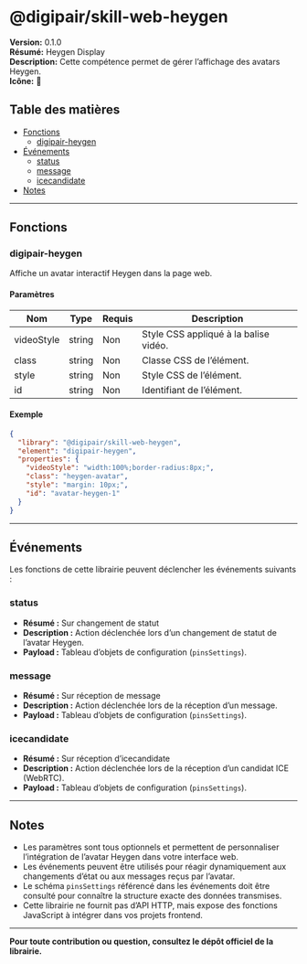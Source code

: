 # @digipair/skill-web-heygen

**Version:** 0.1.0  
**Résumé:** Heygen Display  
**Description:** Cette compétence permet de gérer l’affichage des avatars Heygen.  
**Icône:** 🔗

## Table des matières

- [Fonctions](#fonctions)
  - [digipair-heygen](#digipair-heygen)
- [Événements](#événements)
  - [status](#status)
  - [message](#message)
  - [icecandidate](#icecandidate)
- [Notes](#notes)

---

## Fonctions

### digipair-heygen

Affiche un avatar interactif Heygen dans la page web.

#### Paramètres

| Nom         | Type   | Requis | Description                        |
|-------------|--------|--------|------------------------------------|
| videoStyle  | string | Non    | Style CSS appliqué à la balise vidéo. |
| class       | string | Non    | Classe CSS de l’élément.           |
| style       | string | Non    | Style CSS de l’élément.            |
| id          | string | Non    | Identifiant de l’élément.          |

#### Exemple

```json
{
  "library": "@digipair/skill-web-heygen",
  "element": "digipair-heygen",
  "properties": {
    "videoStyle": "width:100%;border-radius:8px;",
    "class": "heygen-avatar",
    "style": "margin: 10px;",
    "id": "avatar-heygen-1"
  }
}
```

---

## Événements

Les fonctions de cette librairie peuvent déclencher les événements suivants :

### status

- **Résumé :** Sur changement de statut
- **Description :** Action déclenchée lors d’un changement de statut de l’avatar Heygen.
- **Payload :** Tableau d’objets de configuration (`pinsSettings`).

### message

- **Résumé :** Sur réception de message
- **Description :** Action déclenchée lors de la réception d’un message.
- **Payload :** Tableau d’objets de configuration (`pinsSettings`).

### icecandidate

- **Résumé :** Sur réception d’icecandidate
- **Description :** Action déclenchée lors de la réception d’un candidat ICE (WebRTC).
- **Payload :** Tableau d’objets de configuration (`pinsSettings`).

---

## Notes

- Les paramètres sont tous optionnels et permettent de personnaliser l’intégration de l’avatar Heygen dans votre interface web.
- Les événements peuvent être utilisés pour réagir dynamiquement aux changements d’état ou aux messages reçus par l’avatar.
- Le schéma `pinsSettings` référencé dans les événements doit être consulté pour connaître la structure exacte des données transmises.
- Cette librairie ne fournit pas d’API HTTP, mais expose des fonctions JavaScript à intégrer dans vos projets frontend.

---

**Pour toute contribution ou question, consultez le dépôt officiel de la librairie.**